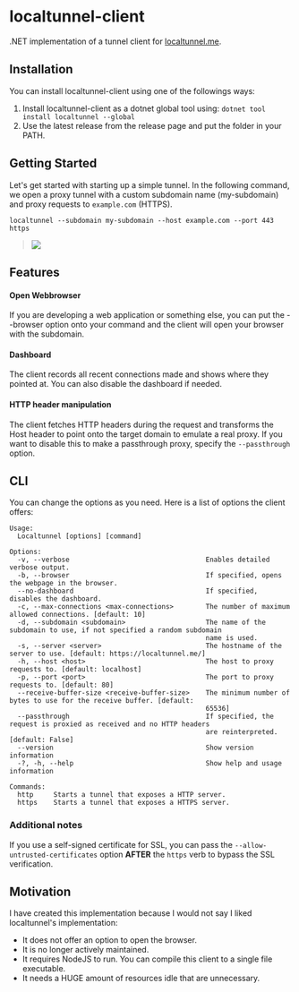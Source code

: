 # localtunnel-client

.NET implementation of a tunnel client for [localtunnel.me](localtunnel.me).

## Installation

You can install localtunnel-client using one of the followings ways:
1. Install localtunnel-client as a dotnet global tool using: `dotnet tool install localtunnel --global`
2. Use the latest release from the release page and put the folder in your PATH.

## Getting Started

Let's get started with starting up a simple tunnel. In the following command, we open a proxy tunnel with a custom subdomain name (my-subdomain) and proxy requests to `example.com` (HTTPS).

```
localtunnel --subdomain my-subdomain --host example.com --port 443 https
```

> ![](https://i.imgur.com/cX476cI.png)

## Features

#### Open Webbrowser

If you are developing a web application or something else, you can put the --browser option onto
your command and the client will open your browser with the subdomain.

#### Dashboard

The client records all recent connections made and shows where they pointed at. You can also disable
the dashboard if needed.

#### HTTP header manipulation

The client fetches HTTP headers during the request and transforms the Host header to point onto the target domain
to emulate a real proxy. If you want to disable this to make a passthrough proxy, specify the `--passthrough` option.

## CLI

You can change the options as you need. Here is a list of options the client offers:

```
Usage:
  Localtunnel [options] [command]

Options:
  -v, --verbose                                  Enables detailed verbose output.
  -b, --browser                                  If specified, opens the webpage in the browser.
  --no-dashboard                                 If specified, disables the dashboard.
  -c, --max-connections <max-connections>        The number of maximum allowed connections. [default: 10]
  -d, --subdomain <subdomain>                    The name of the subdomain to use, if not specified a random subdomain
                                                 name is used.
  -s, --server <server>                          The hostname of the server to use. [default: https://localtunnel.me/]
  -h, --host <host>                              The host to proxy requests to. [default: localhost]
  -p, --port <port>                              The port to proxy requests to. [default: 80]
  --receive-buffer-size <receive-buffer-size>    The minimum number of bytes to use for the receive buffer. [default:
                                                 65536]
  --passthrough                                  If specified, the request is proxied as received and no HTTP headers
                                                 are reinterpreted. [default: False]
  --version                                      Show version information
  -?, -h, --help                                 Show help and usage information

Commands:
  http     Starts a tunnel that exposes a HTTP server.
  https    Starts a tunnel that exposes a HTTPS server.
  ```
  
  ### Additional notes
  
  If you use a self-signed certificate for SSL, you can pass the `--allow-untrusted-certificates` option **AFTER** the `https` verb to bypass the SSL verification.
  
  ## Motivation
  
  I have created this implementation because I would not say I liked localtunnel's implementation: 
  - It does not offer an option to open the browser.
  - It is no longer actively maintained.
  - It requires NodeJS to run. You can compile this client to a single file executable.
  - It needs a HUGE amount of resources idle that are unnecessary.
